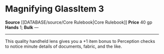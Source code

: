 ﻿---
hands: '1'
id: '31'
item_category: Adventuring Gear
level: '3'
name: Magnifying Glass
price: 40 gp
rarity: Common
source: '[[DATABASE/source/Core Rulebook|Core Rulebook]]'
subcategory: adventuringgear
type: Item

---
# Magnifying Glass<span class="item-type">Item 3</span>

**Source** [[DATABASE/source/Core Rulebook|Core Rulebook]] 
**Price** 40 gp
**Hands** 1; **Bulk** —

---
This quality handheld lens gives you a +1 item bonus to Perception checks to notice minute details of documents, fabric, and the like.